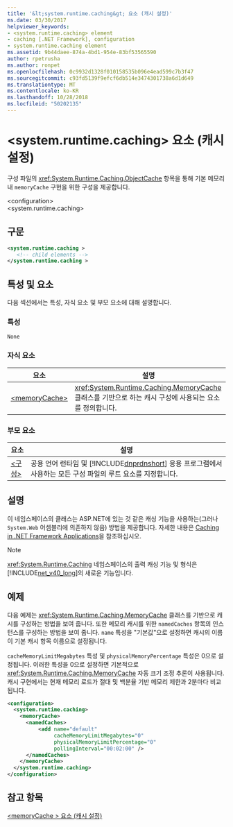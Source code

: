 ```yaml
---
title: '&lt;system.runtime.caching&gt; 요소 (캐시 설정)'
ms.date: 03/30/2017
helpviewer_keywords:
- <system.runtime.caching> element
- caching [.NET Framework], configuration
- system.runtime.caching element
ms.assetid: 9b44daee-874a-4bd1-954e-83bf53565590
author: rpetrusha
ms.author: ronpet
ms.openlocfilehash: 0c9932d1328f010158535b096e4ead599c7b3f47
ms.sourcegitcommit: c93fd5139f9efcf6db514e3474301738a6d1d649
ms.translationtype: MT
ms.contentlocale: ko-KR
ms.lasthandoff: 10/28/2018
ms.locfileid: "50202135"
---
```

# <a name="ltsystemruntimecachinggt-element-cache-settings"></a>&lt;system.runtime.caching&gt; 요소 (캐시 설정)
구성 파일의 <xref:System.Runtime.Caching.ObjectCache> 항목을 통해 기본 메모리 내 `memoryCache` 구현을 위한 구성을 제공합니다.  
  
 \<configuration>  
\<system.runtime.caching>  
  
## <a name="syntax"></a>구문  
  
```xml  
<system.runtime.caching >  
   <!-- child elements -->  
</system.runtime.caching >  
```  
  
## <a name="attributes-and-elements"></a>특성 및 요소  
 다음 섹션에서는 특성, 자식 요소 및 부모 요소에 대해 설명합니다.  
  
### <a name="attributes"></a>특성  
 `None`  
  
### <a name="child-elements"></a>자식 요소  
  
|요소|설명|  
|-------------|-----------------|  
|[\<memoryCache>](../../../../../docs/framework/configure-apps/file-schema/runtime/memorycache-element-cache-settings.md)|<xref:System.Runtime.Caching.MemoryCache> 클래스를 기반으로 하는 캐시 구성에 사용되는 요소를 정의합니다.|  
  
### <a name="parent-elements"></a>부모 요소  
  
|요소|설명|  
|-------------|-----------------|  
|[\<구성>](../../../../../docs/framework/configure-apps/file-schema/configuration-element.md)|공용 언어 런타임 및 [!INCLUDE[dnprdnshort](../../../../../includes/dnprdnshort-md.md)] 응용 프로그램에서 사용하는 모든 구성 파일의 루트 요소를 지정합니다.|  
  
## <a name="remarks"></a>설명  
 이 네임스페이스의 클래스는 ASP.NET에 있는 것 같은 캐싱 기능을 사용하는(그러나 `System.Web` 어셈블리에 의존하지 않음) 방법을 제공합니다. 자세한 내용은 [Caching in .NET Framework Applications](../../../../../docs/framework/performance/caching-in-net-framework-applications.md)을 참조하십시오.  
  
> [!NOTE]
>  <xref:System.Runtime.Caching> 네임스페이스의 출력 캐싱 기능 및 형식은 [!INCLUDE[net_v40_long](../../../../../includes/net-v40-long-md.md)]의 새로운 기능입니다.  
  
## <a name="example"></a>예제  
 다음 예제는 <xref:System.Runtime.Caching.MemoryCache> 클래스를 기반으로 캐시를 구성하는 방법을 보여 줍니다. 또한 메모리 캐시를 위한 `namedCaches` 항목의 인스턴스를 구성하는 방법을 보여 줍니다. `name` 특성을 "기본값"으로 설정하면 캐시의 이름이 기본 캐시 항목 이름으로 설정됩니다.  
  
 `cacheMemoryLimitMegabytes` 특성 및 `physicalMemoryPercentage` 특성은 0으로 설정됩니다. 이러한 특성을 0으로 설정하면 기본적으로 <xref:System.Runtime.Caching.MemoryCache> 자동 크기 조정 추론이 사용됩니다. 캐시 구현에서는 현재 메모리 로드가 절대 및 백분율 기반 메모리 제한과 2분마다 비교됩니다.  
  
```xml  
<configuration>  
  <system.runtime.caching>  
    <memoryCache>  
      <namedCaches>  
          <add name="default"   
               cacheMemoryLimitMegabytes="0"   
               physicalMemoryLimitPercentage="0"  
               pollingInterval="00:02:00" />  
      </namedCaches>  
    </memoryCache>  
  </system.runtime.caching>  
</configuration>  
```  
  
## <a name="see-also"></a>참고 항목  
 [\<memoryCache > 요소 (캐시 설정)](../../../../../docs/framework/configure-apps/file-schema/runtime/memorycache-element-cache-settings.md)
